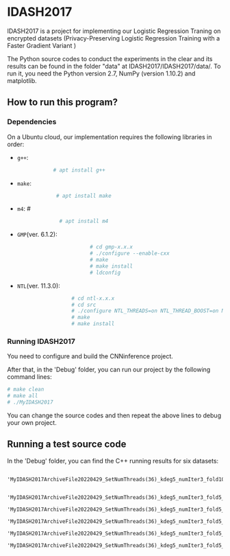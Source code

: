 # IDASH2017

IDASH2017 is a project for implementing our Logistic Regression Traning on  encrypted datasets (Privacy-Preserving Logistic Regression Training with a Faster Gradient Variant )

The Python source codes to conduct the experiments in the clear and its results can be found in the folder "data" at IDASH2017/IDASH2017/data/. To run it, you need the Python version 2.7, NumPy (version 1.10.2) and matplotlib. 

## How to run this program? 

### Dependencies

On a Ubuntu cloud, our implementation requires the following libraries in order:
* `g++`:      
```sh
               # apt install g++ 
```

* `make`:       
```sh
                # apt install make
```

* `m4`: #        
```sh
                 # apt install m4
```

* `GMP`(ver. 6.1.2):      
```sh
                           # cd gmp-x.x.x  
                           # ./configure --enable-cxx  
                           # make
                           # make install
                           # ldconfig
```

* `NTL`(ver. 11.3.0): 
```sh
                     # cd ntl-x.x.x
                     # cd src
                     # ./configure NTL_THREADS=on NTL_THREAD_BOOST=on NTL_EXCEPTIONS=on
                     # make
                     # make install
```

### Running IDASH2017

You need to configure and build the CNNinference project. 

After that, in the 'Debug' folder, you can run our project by the following command lines:

```sh
# make clean
# make all
# ./MyIDASH2017
``` 

You can change the source codes and then repeat the above lines to debug your own project.

## Running a test source code

In the 'Debug' folder, you can find the C++ running results for six datasets:   

        'MyIDASH2017ArchiveFile20220429_SetNumThreads(36)_kdeg5_numIter3_fold10_idash18x1579.txt_B_nohup.out'  
        
        'MyIDASH2017ArchiveFile20220429_SetNumThreads(36)_kdeg5_numIter3_fold5_edin.txt_F_nohup.out'  
        'MyIDASH2017ArchiveFile20220429_SetNumThreads(36)_kdeg5_numIter3_fold5_lbw.txt_B_nohup.out'  
        'MyIDASH2017ArchiveFile20220429_SetNumThreads(36)_kdeg5_numIter3_fold5_nhanes3.txt_D_nohup.out'  
        'MyIDASH2017ArchiveFile20220429_SetNumThreads(36)_kdeg5_numIter3_fold5_pcs.txt_D_nohup.out'  
        'MyIDASH2017ArchiveFile20220429_SetNumThreads(36)_kdeg5_numIter3_fold5_uis.txt_E_nohup.out'  
  
        
        



            
            
    


